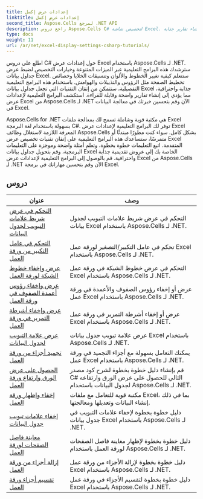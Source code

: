 ```yaml
---
title: إعدادات عرض إكسل
linktitle: إعدادات عرض إكسل
second_title: Aspose.Cells لمرجع .NET API
description: راجع دروس Aspose.Cells C# لتخصيص شاشة Excel. تغيير الخطوط والألوان والتنسيقات وإنشاء تقارير جذابة.
type: docs
weight: 11
url: /ar/net/excel-display-settings-csharp-tutorials/
---
```

اطلع على دروس C# حول إعدادات عرض Excel باستخدام Aspose.Cells لـ .NET. سترشدك هذه البرامج التعليمية عبر الميزات المتنوعة وخيارات التخصيص لضبط عرض جداول بيانات Excel. ستتعلم كيفية تغيير الخطوط والألوان وتنسيقات الخلايا وخصائص تخطيط الصفحة مثل الرؤوس والتذييلات والهوامش. باستخدام هذه البرامج التعليمية التفصيلية، ستتمكن من إتقان التقنيات التي تجعل جداول بيانات Excel جذابة واحترافية، مما يؤدي إلى إنشاء تقارير واضحة وقابلة للقراءة. استكشف البرامج التعليمية لإعدادات عرض Excel من Aspose.Cells لـ .NET الآن وقم بتحسين خبرتك في معالجة البيانات في Excel.

Aspose.Cells for .NET هي مكتبة قوية وشاملة تسمح لك بمعالجة ملفات Excel بسهولة باستخدام لغة البرمجة C#. توفر لك البرامج التعليمية لإعدادات عرض Excel المعرفة اللازمة لاستغلال وظائف Aspose.Cells بشكل كامل. سواء كنت مطورًا مبتدئًا أو متمرسًا، ستساعدك هذه البرامج التعليمية على إتقان تقنيات تخصيص عرض Excel المتقدمة. اتبع التعليمات خطوة بخطوة، وتعلم أمثلة واضحة وموجزة على التعليمات البرمجية، وقم بتحويل جداول بيانات Excel الخاصة بك إلى عروض تقديمية جذابة واحترافية. قم بالوصول إلى البرامج التعليمية لإعدادات عرض Excel من Aspose.Cells لـ .NET الآن وقم بتحسين مهاراتك في برمجة Excel.

## دروس 
| عنوان | وصف |
| --- | --- |
| [التحكم في عرض شريط علامات التبويب لجدول البيانات](./control-tab-bar-width-of-spreadsheet/) | التحكم في عرض شريط علامات التبويب لجدول بيانات Excel باستخدام Aspose.Cells لـ .NET. |  
| [التحكم في عامل التكبير من ورقة العمل](./controll-zoom-factor-of-worksheet/) | تحكم في عامل التكبير/التصغير لورقة عمل Excel باستخدام Aspose.Cells لـ .NET. |  
| [عرض وإخفاء خطوط الشبكة لورقة العمل](./display-and-hide-gridlines-of-worksheet/) | التحكم في عرض خطوط الشبكة في ورقة عمل Excel باستخدام Aspose.Cells لـ .NET. |  
| [عرض وإخفاء رؤوس أعمدة الصفوف في ورقة العمل](./display-and-hide-row-column-headers-of-worksheet/) | عرض أو إخفاء رؤوس الصفوف والأعمدة في ورقة عمل Excel باستخدام Aspose.Cells لـ .NET. |  
| [عرض وإخفاء أشرطة التمرير في ورقة العمل](./display-and-hide-scroll-bars-of-worksheet/) | عرض أو إخفاء أشرطة التمرير في ورقة عمل Excel باستخدام Aspose.Cells لـ .NET. |  
| [عرض علامة التبويب لجدول البيانات](./display-tab-of-spreadsheet/) | عرض علامة تبويب جدول بيانات Excel باستخدام Aspose.Cells لـ .NET. |  
| [تجميد أجزاء من ورقة العمل](./freeze-panes-of-worksheet/) | يمكنك التعامل بسهولة مع أجزاء التجميد في ورقة عمل Excel باستخدام Aspose.Cells لـ .NET. |  
| [الحصول على عرض الورق وارتفاع ورقة العمل](./get-paper-width-and-height-of-worksheet/) | قم بإنشاء دليل خطوة بخطوة لشرح كود مصدر C# التالي للحصول على عرض الورق وارتفاعه لجدول البيانات باستخدام Aspose.Cells لـ .NET. |  
| [إخفاء وإظهار ورقة العمل](./hide-and-unhide-worksheet/) | مكتبة قوية للتعامل مع ملفات Excel، بما في ذلك إنشاء البيانات وتعديلها ومعالجتها. |  
| [إخفاء علامات تبويب جدول البيانات](./hide-tabs-of-spreadsheet/) | دليل خطوة بخطوة لإخفاء علامات التبويب في جدول بيانات Excel باستخدام Aspose.Cells لـ .NET. |  
| [معاينة فاصل الصفحات لورقة العمل](./page-break-preview-of-worksheet/) | دليل خطوة بخطوة لإظهار معاينة فاصل الصفحات لورقة العمل باستخدام Aspose.Cells لـ .NET. |  
| [إزالة أجزاء من ورقة العمل](./remove-panes-of-worksheet/) | دليل خطوة بخطوة لإزالة الأجزاء من ورقة عمل Excel باستخدام Aspose.Cells لـ .NET. |  
| [تقسيم أجزاء ورقة العمل](./split-panes-of-worksheet/) | دليل خطوة بخطوة لتقسيم الأجزاء في ورقة عمل Excel باستخدام Aspose.Cells لـ .NET. |  
